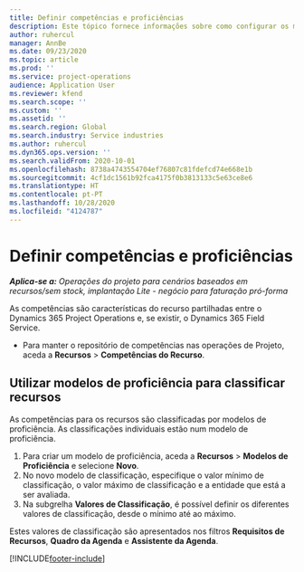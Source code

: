 ```yaml
---
title: Definir competências e proficiências
description: Este tópico fornece informações sobre como configurar os modelos de proficiência para avaliar os recursos.
author: ruhercul
manager: AnnBe
ms.date: 09/23/2020
ms.topic: article
ms.prod: ''
ms.service: project-operations
audience: Application User
ms.reviewer: kfend
ms.search.scope: ''
ms.custom: ''
ms.assetid: ''
ms.search.region: Global
ms.search.industry: Service industries
ms.author: ruhercul
ms.dyn365.ops.version: ''
ms.search.validFrom: 2020-10-01
ms.openlocfilehash: 8738a4743554704ef76807c81fdefcd74e668e1b
ms.sourcegitcommit: 4cf1dc1561b92fca4175f0b3813133c5e63ce8e6
ms.translationtype: HT
ms.contentlocale: pt-PT
ms.lasthandoff: 10/28/2020
ms.locfileid: "4124787"
---
```

# <a name="define-skills-and-proficiencies"></a>Definir competências e proficiências

_**Aplica-se a:** Operações do projeto para cenários baseados em recursos/sem stock, implantação Lite - negócio para faturação pró-forma_

As competências são características do recurso partilhadas entre o Dynamics 365 Project Operations e, se existir, o Dynamics 365 Field Service. 

- Para manter o repositório de competências nas operações de Projeto, aceda a **Recursos** \> **Competências do Recurso**. 

## <a name="use-proficiency-models-to-rate-resources"></a>Utilizar modelos de proficiência para classificar recursos

As competências para os recursos são classificadas por modelos de proficiência. As classificações individuais estão num modelo de proficiência. 

1. Para criar um modelo de proficiência, aceda a **Recursos** \> **Modelos de Proficiência** e selecione **Novo**.
2. No novo modelo de classificação, especifique o valor mínimo de classificação, o valor máximo de classificação e a entidade que está a ser avaliada.
3. Na subgrelha **Valores de Classificação**, é possível definir os diferentes valores de classificação, desde o mínimo até ao máximo.


Estes valores de classificação são apresentados nos filtros **Requisitos de Recursos**, **Quadro da Agenda** e **Assistente da Agenda**.


[!INCLUDE[footer-include](../includes/footer-banner.md)]
